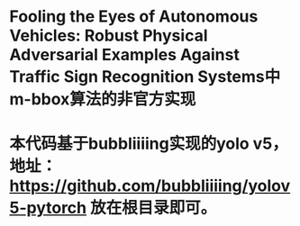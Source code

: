 # Fooling the Eyes of Autonomous Vehicles: Robust Physical Adversarial Examples Against Traffic Sign Recognition Systems中m-bbox算法的非官方实现
# 本代码基于bubbliiiing实现的yolo v5，地址：https://github.com/bubbliiiing/yolov5-pytorch 放在根目录即可。
